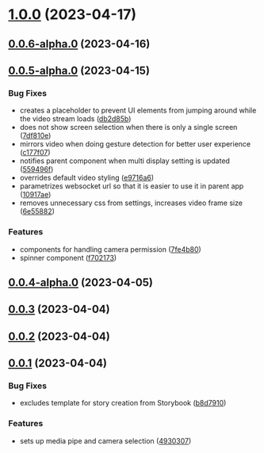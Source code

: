 # [1.0.0](https://github.com/nemwiz/cursorly-web-components/compare/v0.0.6-alpha.0...v1.0.0) (2023-04-17)



## [0.0.6-alpha.0](https://github.com/nemwiz/cursorly-web-components/compare/v0.0.5-alpha.0...v0.0.6-alpha.0) (2023-04-16)



## [0.0.5-alpha.0](https://github.com/nemwiz/cursorly-web-components/compare/v0.0.4-alpha.0...v0.0.5-alpha.0) (2023-04-15)


### Bug Fixes

* creates a placeholder to prevent UI elements from jumping around while the video stream loads ([db2d85b](https://github.com/nemwiz/cursorly-web-components/commit/db2d85bde23705fc597201660a992df9a437e222))
* does not show screen selection when there is only a single screen ([7df810e](https://github.com/nemwiz/cursorly-web-components/commit/7df810e4680869a553598ad07fa09ab8ec682f17))
* mirrors video when doing gesture detection for better user experience ([c177f07](https://github.com/nemwiz/cursorly-web-components/commit/c177f0741b4c2d080f3b29557693a0140ac034e7))
* notifies parent component when multi display setting is updated ([559496f](https://github.com/nemwiz/cursorly-web-components/commit/559496feac1a746f66781b3cfcf8a18f1ae1b124))
* overrides default video styling ([e9716a6](https://github.com/nemwiz/cursorly-web-components/commit/e9716a664003075304e5cef1ac6e84b22a8dad20))
* parametrizes websocket url so that it is easier to use it in parent app ([10917ae](https://github.com/nemwiz/cursorly-web-components/commit/10917ae4108736bc468ba080f20851dfdb211e9f))
* removes unnecessary css from settings, increases video frame size ([6e55882](https://github.com/nemwiz/cursorly-web-components/commit/6e5588273b436e3a810f1a83c54c16f3c84737d2))


### Features

* components for handling camera permission ([7fe4b80](https://github.com/nemwiz/cursorly-web-components/commit/7fe4b8037972c9c1700dd699722076afd3b817dd))
* spinner component ([f702173](https://github.com/nemwiz/cursorly-web-components/commit/f702173cc10f3bb142cd9e304918ef460ec48b30))



## [0.0.4-alpha.0](https://github.com/nemwiz/cursorly-web-components/compare/v0.0.3...v0.0.4-alpha.0) (2023-04-05)



## [0.0.3](https://github.com/nemwiz/cursorly-web-components/compare/v0.0.2...v0.0.3) (2023-04-04)



## [0.0.2](https://github.com/nemwiz/cursorly-web-components/compare/v0.0.1...v0.0.2) (2023-04-04)



## [0.0.1](https://github.com/nemwiz/cursorly-web-components/compare/b8d7910a502cabab52253f517bf5db9c5ce4424b...v0.0.1) (2023-04-04)


### Bug Fixes

* excludes template for story creation from Storybook ([b8d7910](https://github.com/nemwiz/cursorly-web-components/commit/b8d7910a502cabab52253f517bf5db9c5ce4424b))


### Features

* sets up media pipe and camera selection ([4930307](https://github.com/nemwiz/cursorly-web-components/commit/4930307dad2e698f8451d203ab57f7000b27e827))



